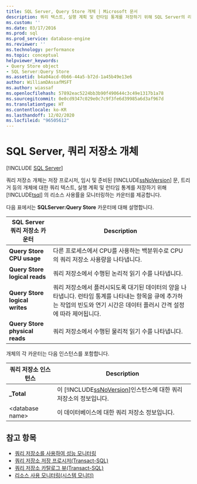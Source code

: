 ```yaml
---
title: SQL Server, Query Store 개체 | Microsoft 문서
description: 쿼리 텍스트, 실행 계획 및 런타임 통계를 저장하기 위해 SQL Server의 리소스 사용률을 모니터링하는 카운터를 제공하는 쿼리 저장소 개체에 대해 알아봅니다.
ms.custom: ''
ms.date: 03/17/2016
ms.prod: sql
ms.prod_service: database-engine
ms.reviewer: ''
ms.technology: performance
ms.topic: conceptual
helpviewer_keywords:
- Query Store object
- SQL Server:Query Store
ms.assetid: b4a04acd-0b66-44a5-b72d-1a45b49e13e6
author: WilliamDAssafMSFT
ms.author: wiassaf
ms.openlocfilehash: 57892eac5224bb3b90f490644c3c49e1317b1a78
ms.sourcegitcommit: 0e0cd9347c029e0c7c9f3fe6d39985a6d3af967d
ms.translationtype: HT
ms.contentlocale: ko-KR
ms.lasthandoff: 12/02/2020
ms.locfileid: "96505612"
---
```

# <a name="sql-server-query-store-object"></a>SQL Server, 쿼리 저장소 개체

 [!INCLUDE [SQL Server](../../includes/applies-to-version/sqlserver.md)]

쿼리 저장소 개체는 저장 프로시저, 임시 및 준비된 [!INCLUDE[ssNoVersion](../../includes/ssnoversion-md.md)] 문, 트리거 등의 개체에 대한 쿼리 텍스트, 실행 계획 및 런타임 통계를 저장하기 위해 [!INCLUDE[tsql](../../includes/tsql-md.md)] 의 리소스 사용률을 모니터링하는 카운터를 제공합니다.  
  
다음 표에서는 **SQLServer:Query Store** 카운터에 대해 설명합니다.  
  
|SQL Server 쿼리 저장소 카운터|Description|  
|-------------------------------------|-----------------|  
|**Query Store CPU usage**|다른 프로세스에서 CPU를 사용하는 백분위수로 CPU의 쿼리 저장소 사용량을 나타냅니다.|  
|**Query Store logical reads**|쿼리 저장소에서 수행된 논리적 읽기 수를 나타냅니다.|  
|**Query Store logical writes**|쿼리 저장소에서 플러시되도록 대기된 데이터의 양을 나타냅니다. 런타임 통계를 나타내는 항목을 큐에 추가하는 작업의 빈도와 연기 시간은 데이터 플러시 간격 설정에 따라 제어됩니다.|  
|**Query Store physical reads**|쿼리 저장소에서 수행된 물리적 읽기 수를 나타냅니다.|  
  
 개체의 각 카운터는 다음 인스턴스를 포함합니다.  
  
|쿼리 저장소 인스턴스|Description|  
|--------------------------|-----------------|  
|**_Total**|이 [!INCLUDE[ssNoVersion](../../includes/ssnoversion-md.md)]인스턴스에 대한 쿼리 저장소의 정보입니다.|  
|\<database name>|이 데이터베이스에 대한 쿼리 저장소 정보입니다.|  
  
## <a name="see-also"></a>참고 항목  

- [쿼리 저장소를 사용하여 성능 모니터링](../../relational-databases/performance/monitoring-performance-by-using-the-query-store.md)
- [쿼리 저장소 저장 프로시저&#40;Transact-SQL&#41;](../../relational-databases/system-stored-procedures/query-store-stored-procedures-transact-sql.md)
- [쿼리 저장소 카탈로그 뷰&#40;Transact-SQL&#41;](../../relational-databases/system-catalog-views/query-store-catalog-views-transact-sql.md)
- [리소스 사용 모니터링&#40;시스템 모니터&#41;](../../relational-databases/performance-monitor/monitor-resource-usage-system-monitor.md)  
